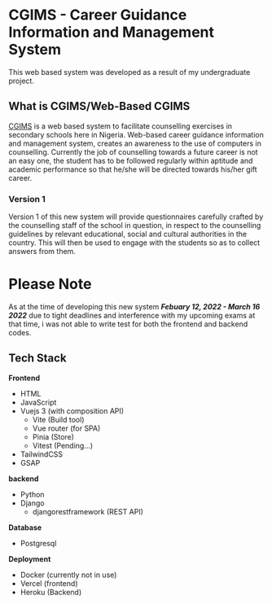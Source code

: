 # CGIMS - Career Guidance Information and Management System

This web based system was developed as a result of my undergraduate project.

## What is CGIMS/Web-Based CGIMS

[CGIMS](https://web-cgims.netlify.app/) is a web based system to facilitate counselling exercises in secondary schools here in Nigeria.
Web-based career guidance information and management system, creates an awareness to the use of computers in counselling. Currently the job of counselling towards a future career is not an easy one, the student has to be followed regularly within aptitude and academic performance so that he/she will be directed towards his/her gift career.


### Version 1

Version 1 of this new system will provide questionnaires carefully crafted by the counselling staff of the school in question, in respect to the counselling guidelines by relevant educational, social and cultural authorities in the country. This will then be used to engage with the students so as to collect answers from them.


# Please Note

As at the time of developing this new system **_Febuary 12, 2022 - March 16 2022_** due to tight deadlines and interference with my upcoming exams at that time, i was not able to write test for both the frontend and backend codes.


## Tech Stack

**Frontend**
* HTML
* JavaScript
* Vuejs 3 (with composition API)
    * Vite (Build tool)
    * Vue router (for SPA)
    * Pinia (Store)
    * Vitest (Pending...)
* TailwindCSS
* GSAP

**backend**
* Python
* Django
    * djangorestframework (REST API)

**Database**
* Postgresql

**Deployment**
* Docker (currently not in use)
* Vercel (frontend)
* Heroku (Backend)

#